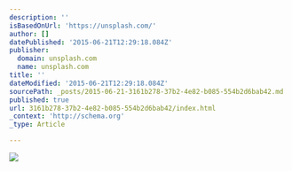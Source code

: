 ```yaml
---
description: ''
isBasedOnUrl: 'https://unsplash.com/'
author: []
datePublished: '2015-06-21T12:29:18.084Z'
publisher:
  domain: unsplash.com
  name: unsplash.com
title: ''
dateModified: '2015-06-21T12:29:18.084Z'
sourcePath: _posts/2015-06-21-3161b278-37b2-4e82-b085-554b2d6bab42.md
published: true
url: 3161b278-37b2-4e82-b085-554b2d6bab42/index.html
_context: 'http://schema.org'
_type: Article

---
```

![](https://ununsplash.imgix.net/photo-1434730817092-8854efb657a5?dpr=2&fit=crop&fm=jpg&h=550&q=75&w=950)